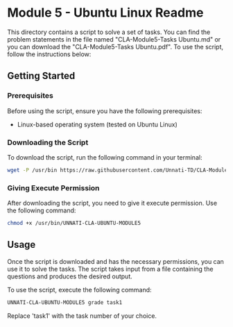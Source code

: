 # Module 5 - Ubuntu Linux Readme

This directory contains a script to solve a set of tasks. You can find the problem statements in the file named "CLA-Module5-Tasks Ubuntu.md" or you can download the "CLA-Module5-Tasks Ubuntu.pdf". To use the script, follow the instructions below:

## Getting Started

### Prerequisites

Before using the script, ensure you have the following prerequisites:

- Linux-based operating system (tested on Ubuntu Linux)

### Downloading the Script

To download the script, run the following command in your terminal:

```bash
wget -P /usr/bin https://raw.githubusercontent.com/Unnati-TD/CLA-Modules/main/Module1/Ubuntu_Linux/UNNATI-CLA-UBUNTU-MODULE5
```

### Giving Execute Permission

After downloading the script, you need to give it execute permission. Use the following command:

```bash
chmod +x /usr/bin/UNNATI-CLA-UBUNTU-MODULE5
```

## Usage

Once the script is downloaded and has the necessary permissions, you can use it to solve the tasks. The script takes input from a file containing the questions and produces the desired output.

To use the script, execute the following command:

```bash
UNNATI-CLA-UBUNTU-MODULE5 grade task1
```

Replace 'task1' with the task number of your choice.

